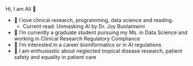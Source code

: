  Hi, I am Ali 👋
- 💞️ I love clinical research, programming, data science and reading.
	- Current read: Unmasking AI by Dr. Joy Buolamwini
- 🌱 I’m currently a graduate student pursuing my Ms. in Data Science and working in Clinical Research Regulatory Compliance 
- 👀 I’m interested in a career bioinformatics or in AI regulations
- 🧬 I am enthusiastic about neglected tropical disease research, patient safety and equality in patient care

<!---
aleja-olive/aleja-olive is a ✨ special ✨ repository because its `README.md` (this file) appears on your GitHub profile.
You can click the Preview link to take a look at your changes.
--->
